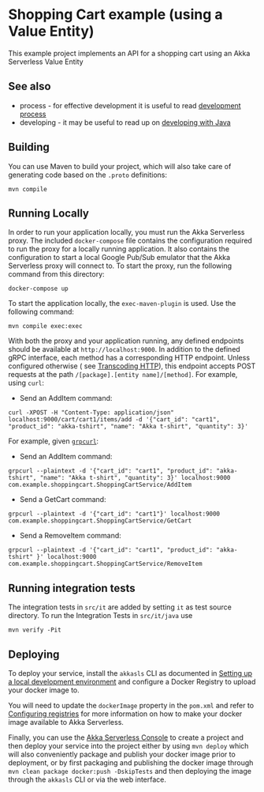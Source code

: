# Shopping Cart example (using a Value Entity)

This example project implements an API for a shopping cart using an Akka Serverless Value Entity

## See also

* process - for effective development it is useful to
  read [development process](https://developer.lightbend.com/docs/akka-serverless/services/development-process.html)
* developing - it may be useful to read up
  on [developing with Java](https://developer.lightbend.com/docs/akka-serverless/java/index.html)

## Building

You can use Maven to build your project, which will also take care of
generating code based on the `.proto` definitions:

```shell
mvn compile
```

## Running Locally

In order to run your application locally, you must run the Akka Serverless proxy. The included `docker-compose` file
contains the configuration required to run the proxy for a locally running application. It also contains the
configuration to start a local Google Pub/Sub emulator that the Akka Serverless proxy will connect to. To start the proxy, run the following command from this directory:

```
docker-compose up
```

To start the application locally, the `exec-maven-plugin` is used. Use the following command:

```
mvn compile exec:exec
```

With both the proxy and your application running, any defined endpoints should be available at `http://localhost:9000`.
In addition to the defined gRPC interface, each method has a corresponding HTTP endpoint. Unless configured otherwise (
see [Transcoding HTTP](https://developer.lightbend.com/docs/akka-serverless/java/proto.html#_transcoding_http)), this endpoint accepts POST
requests at the path `/[package].[entity name]/[method]`. For example, using `curl`:

* Send an AddItem command:

```shell
curl -XPOST -H "Content-Type: application/json" localhost:9000/cart/cart1/items/add -d '{"cart_id": "cart1", "product_id": "akka-tshirt", "name": "Akka t-shirt", "quantity": 3}' 
```

For example, given [`grpcurl`](https://github.com/fullstorydev/grpcurl):

* Send an AddItem command:

```shell
grpcurl --plaintext -d '{"cart_id": "cart1", "product_id": "akka-tshirt", "name": "Akka t-shirt", "quantity": 3}' localhost:9000  com.example.shoppingcart.ShoppingCartService/AddItem
```

* Send a GetCart command:

```shell
grpcurl --plaintext -d '{"cart_id": "cart1"}' localhost:9000  com.example.shoppingcart.ShoppingCartService/GetCart
```

* Send a RemoveItem command:

```shell
grpcurl --plaintext -d '{"cart_id": "cart1", "product_id": "akka-tshirt" }' localhost:9000 com.example.shoppingcart.ShoppingCartService/RemoveItem
```

## Running integration tests

The integration tests in `src/it` are added by setting `it` as test source directory.
To run the Integration Tests in `src/it/java` use

```shell
mvn verify -Pit
```

## Deploying

To deploy your service, install the `akkasls` CLI as documented in
[Setting up a local development environment](https://developer.lightbend.com/docs/akka-serverless/setting-up/)
and configure a Docker Registry to upload your docker image to.

You will need to update the `dockerImage` property in the `pom.xml` and refer to
[Configuring registries](https://developer.lightbend.com/docs/akka-serverless/projects/container-registries.html)
for more information on how to make your docker image available to Akka Serverless.

Finally, you can use the [Akka Serverless Console](https://console.akkaserverless.com)
to create a project and then deploy your service into the project either by using `mvn deploy` which
will also conveniently package and publish your docker image prior to deployment, or by first packaging and
publishing the docker image through `mvn clean package docker:push -DskipTests` and then deploying the image
through the `akkasls` CLI or via the web interface.

